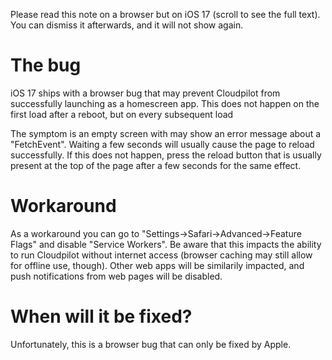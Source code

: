 Please read this note on a browser but on iOS 17 (scroll to see the full
text). You can dismiss it afterwards, and it will not show again.

# The bug

iOS 17 ships with a browser bug that may prevent Cloudpilot from successfully
launching as a homescreen app. This does not happen on the first load after a
reboot, but on every subsequent load

The symptom is an empty screen with may show an error message about a
"FetchEvent". Waiting a few seconds will usually cause the page to reload
successfully. If this does not happen, press the reload button that is usually
present at the top of the page after a few seconds for the same effect.

# Workaround

As a workaround you can go to "Settings->Safari->Advanced->Feature Flags" and
disable "Service Workers". Be aware that this impacts the ability to run
Cloudpilot without internet access (browser caching may still allow for
offline use, though). Other web apps will be similarily impacted, and
push notifications from web pages will be disabled.

# When will it be fixed?

Unfortunately, this is a browser bug that can only be fixed by Apple.
